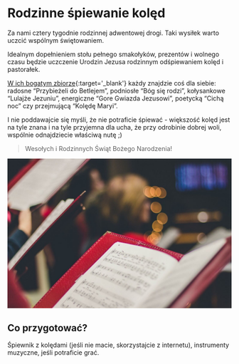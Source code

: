 # Rodzinne śpiewanie kolęd

Za nami cztery tygodnie rodzinnej adwentowej drogi. Taki wysiłek warto uczcić wspólnym świętowaniem.

Idealnym dopełnieniem stołu pełnego smakołyków, prezentów i wolnego czasu będzie uczczenie Urodzin Jezusa rodzinnym odśpiewaniem kolęd i pastorałek.

[W ich bogatym zbiorze](http://spiewnikreligijny.pl/koledy-i-pastoralki){:target='_blank'} każdy znajdzie coś dla siebie: radosne “Przybieżeli do Betlejem”, podniosłe “Bóg się rodzi”, kołysankowe “Lulajże Jezuniu”, energiczne “Gore Gwiazda Jezusowi”, poetycką “Cichą noc” czy przejmującą “Kolędę Maryi”.

I nie poddawajcie się myśli, że nie potraficie śpiewać - większość kolęd jest na tyle znana i na tyle przyjemna dla ucha, że przy odrobinie dobrej woli, wspólnie odnajdziecie właściwą nutę ;)

> Wesołych i Rodzinnych Świąt Bożego Narodzenia!

![Zdjęcie](/img/2021-12-25.jpg)

## Co przygotować?

Śpiewnik z kolędami (jeśli nie macie, skorzystajcie z internetu), instrumenty muzyczne, jeśli potraficie grać.
